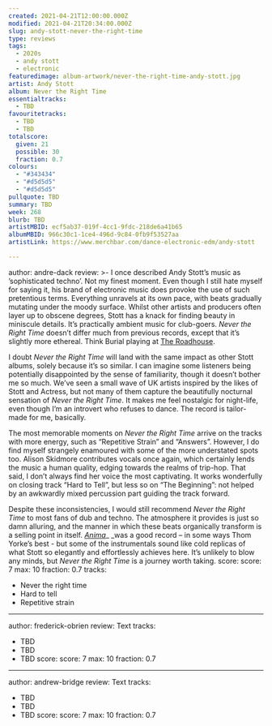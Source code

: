 ```yaml
---
created: 2021-04-21T12:00:00.000Z
modified: 2021-04-21T20:34:00.000Z
slug: andy-stott-never-the-right-time
type: reviews
tags:
  - 2020s
  - andy stott
  - electronic
featuredimage: album-artwork/never-the-right-time-andy-stott.jpg
artist: Andy Stott
album: Never the Right Time
essentialtracks:
  - TBD
favouritetracks:
  - TBD
  - TBD
totalscore:
  given: 21
  possible: 30
  fraction: 0.7
colours:
  - "#343434"
  - "#d5d5d5"
  - "#d5d5d5"
pullquote: TBD
summary: TBD
week: 268
blurb: TBD
artistMBID: ecf5ab37-019f-4cc1-9fdc-218de6a41b65
albumMBID: 966c30c1-1ce4-496d-9c84-0fb9f53527aa
artistLink: https://www.merchbar.com/dance-electronic-edm/andy-stott

---
```

author: andre-dack
review: >-
  I once described Andy Stott’s music as ’sophisticated techno’. Not my finest moment. Even though I still hate myself for saying it, his brand of electronic music does provoke the use of such pretentious terms. Everything unravels at its own pace, with beats gradually mutating under the moody surface. Whilst other artists and producers often layer up to obscene degrees, Stott has a knack for finding beauty in miniscule details. It’s practically ambient music for club-goers. _Never the Right Time_ doesn’t differ much from previous records, except that it’s slightly more ethereal. Think Burial playing at [The Roadhouse](https://www.youtube.com/watch?v=nsr-ORwIfMw&ab_channel=ItaliansDoItBetterMusic).


  I doubt _Never the Right Time_ will land with the same impact as other Stott albums, solely because it’s so similar. I can imagine some listeners being potentially disappointed by the sense of familiarity, though it doesn’t bother me so much. We’ve seen a small wave of UK artists inspired by the likes of Stott and Actress, but not many of them capture the beautifully nocturnal sensation of _Never the Right Time_. It makes me feel nostalgic for night-life, even though I’m an introvert who refuses to dance. The record is tailor-made for me, basically.


  The most memorable moments on _Never the Right Time_ arrive on the tracks with more energy, such as “Repetitive Strain” and “Answers”. However, I do find myself strangely enamoured with some of the more understated spots too. Alison Skidmore contributes vocals once again, which certainly lends the music a human quality, edging towards the realms of trip-hop. That said, I don’t always find her voice the most captivating. It works wonderfully on closing track “Hard to Tell”, but less so on “The Beginning”: not helped by an awkwardly mixed percussion part guiding the track forward.


  Despite these inconsistencies, I would still recommend _Never the Right Time_ to most fans of dub and techno. The atmosphere it provides is just so damn alluring, and the manner in which these beats organically transform is a selling point in itself. _[Anima](/reviews/thom-yorke-anima)__ _was a good record – in some ways Thom Yorke’s best - but some of the instrumentals sound like cold replicas of what Stott so elegantly and effortlessly achieves here. It’s unlikely to blow any minds, but _Never the Right Time_ is a journey worth taking.
score:
  score: 7
  max: 10
  fraction: 0.7
tracks:
  - Never the right time
  - Hard to tell
  - Repetitive strain

---
author: frederick-obrien
review: Text
tracks:
  - TBD
  - TBD
  - TBD
score:
  score: 7
  max: 10
  fraction: 0.7

---
author: andrew-bridge
review: Text
tracks:
  - TBD
  - TBD
  - TBD
score:
  score: 7
  max: 10
  fraction: 0.7
